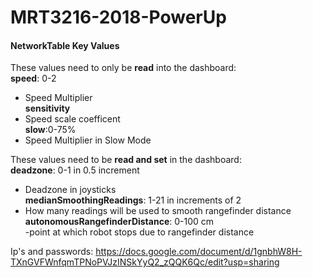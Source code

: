 # MRT3216-2018-PowerUp

#### **NetworkTable Key Values**
These values need to only be **read** into the dashboard:  
**speed**: 0-2  
- Speed Multiplier  
**sensitivity**  
- Speed scale coefficent  
**slow**:0-75%  
- Speed Multiplier in Slow Mode  


These values need to be **read and set** in the dashboard:<br>
**deadzone**: 0-1 in 0.5 increment  
- Deadzone in joysticks  
**medianSmoothingReadings**: 1-21 in increments of 2  
- How many readings will be used to smooth rangefinder distance  
**autonomousRangefinderDistance**: 0-100 cm  
-point at which robot stops due to rangefinder distance  


Ip's and passwords: https://docs.google.com/document/d/1gnbhW8H-TXnGVFWnfqmTPNoPVJzINSkYyQ2_zQQK6Qc/edit?usp=sharing
